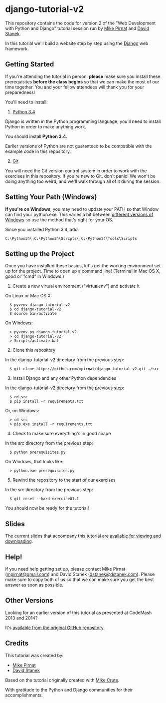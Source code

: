 django-tutorial-v2
==================

This repository contains the code for version 2 of the
"Web Development with Python and Django" tutorial session run by
[Mike Pirnat][mpirnat] and [David Stanek][dstanek].

In this tutorial we'll build a website step by step
using the [Django][django] web framework.


Getting Started
---------------

If you're attending the tutorial in person,
**please** make sure you install these prerequisites
**before the class begins**
so that we can make the most of our time together.
You and your fellow attendees will
thank you for your preparedness!

You'll need to install:

 1. [Python 3.4][python]

  Django is written in the Python programming language;
  you'll need to install Python
  in order to make anything work.

  You should install **Python 3.4**.

  Earlier versions of Python are not guaranteed
  to be compatible with the example code
  in this repository.

 2. [Git][git]

  You will need the Git version control system
  in order to work with the exercises in this repository.
  If you're new to Git, don't panic!
  We won't be doing anything too weird,
  and we'll walk through all of it
  during the session.


Setting Your Path (Windows)
---------------------------

**If you're on Windows**,
you may need to update your PATH
so that Window can find your python.exe.
This varies a bit between
[different versions of Windows][windows-path]
so use the method that's right for your OS.

Since you installed Python 3.4, add:

    C:\Python34\;C:\Python34\Scripts\;C:\Python34\Tools\Scripts


Setting up the Project
----------------------

Once you have installed these basics,
let's get the working environment set up for the project.
Time to open up a command line!
(Terminal in Mac OS X,
good ol' "cmd" in Windows.)

 1. Create a new virtual environment ("virtualenv") and activate it

  On Linux or Mac OS X:

      $ pyvenv django-tutorial-v2
      $ cd django-tutorial-v2
      $ source bin/activate

  On Windows:

      > pyvenv.py django-tutorial-v2
      > cd django-tutorial-v2
      > Scripts/activate.bat

 2. Clone this repository

  In the django-tutorial-v2 directory from the previous step:

      $ git clone https://github.com/mpirnat/django-tutorial-v2.git ./src

 3. Install Django and any other Python dependencies

  In the django-tutorial-v2 directory from the previous step:

      $ cd src
      $ pip install -r requirements.txt

  Or, on Windows:

      > cd src
      > pip.exe install -r requirements.txt

 4. Check to make sure everything's in good shape

  In the src directory from the previous step:

      $ python prerequisites.py

  On Windows, that looks like:

      > python.exe prerequisites.py

 5. Rewind the repository to the start of our exercises

  In the src directory from the previous step:

      $ git reset --hard exercise01.1

You should now be ready for the tutorial!


Slides
------

The current slides that accompany this tutorial are
[available for viewing and downloading][slides].


Help!
-----

If you need help getting set up, please contact
Mike Pirnat (mpirnat@gmail.com) and
David Stanek (dstanek@dstanek.com).
Please make sure to copy both of us
so that we can make sure you get the best answer as soon as possible.


Other Versions
--------------

Looking for an earlier version of this tutorial
as presented at CodeMash 2013 and 2014?

It's [available from the original GitHub repository][v1].


Credits
-------

This tutorial was created by:

 * [Mike Pirnat][mpirnat]
 * [David Stanek][dstanek]

Based on the tutorial originally created with [Mike Crute][mcrute].

With gratitude to the Python and Django communities for their accomplishments.


[django]: https://www.djangoproject.com
[dstanek]: http://traceback.org
[git]: http://git-scm.com
[mcrute]: http://mike.crute.org
[mpirnat]: http://mike.pirnat.com
[python]: http://python.org/download/
[slides]: #TODO
[v1]: https://github.com/mpirnat/django-tutorial
[windows-path]: http://www.java.com/en/download/help/path.xml
